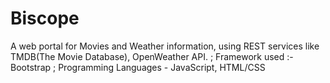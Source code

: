 # Biscope
A web portal for Movies and Weather information, using REST services like TMDB(The Movie Database), OpenWeather API. ;
Framework used :- Bootstrap ; 
Programming Languages - JavaScript, HTML/CSS
